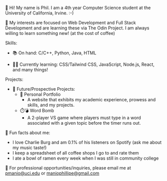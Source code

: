 👋 Hi! My name is Phil. I am a 4th year Computer Science student at the University of California, Irvine. :-) 

👀 My interests are focused on Web Development and Full Stack Development and are learning these via The Odin Project. I am always willing to learn something new! (at the cost of coffee)

Skills:

* 📚 On hand: C/C++, Python, Java, HTML

* 👩‍💻 Currently learning: CSS/Tailwind CSS, JavaScript, Node.js, React, and many things!

Projects:

* 💭 Future/Prospective Projects:
  * 📄 Personal Portfolio
      * A website that exhibits my academic experience, prowess and skills, and my projects.
  * ⏱️💣 Word Bomb
      * A 2-player VS game where players must type in a word associated with a given topic before the timer runs out.

🤭 Fun facts about me:

* I love Charlie Burg and am 0.1% of his listeners on Spotify (ask me about my music taste!)
* I keep a spreadsheet of all coffee shops I go to and rate them
* I ate a bowl of ramen every week when I was still in community college

📧 For professional opportunities/inquiries, please email me at pmanio@uci.edu or maniophillipe@gmail.com

